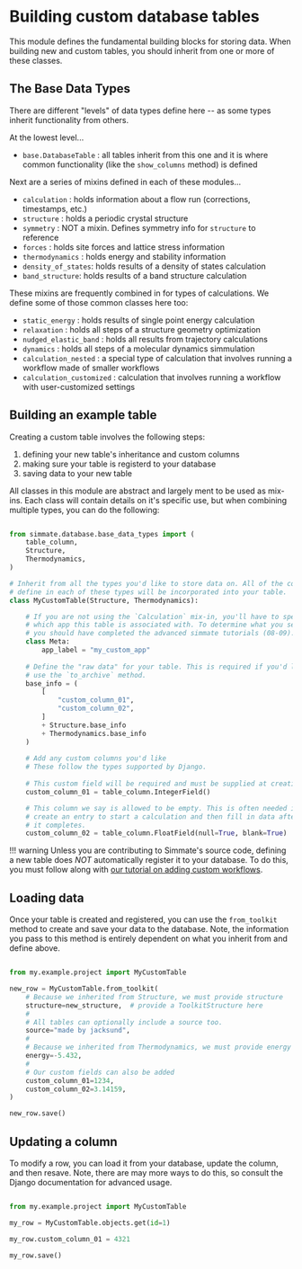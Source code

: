 
# Building custom database tables

This module defines the fundamental building blocks for storing data. When building new and custom tables, you should inherit from one or more of these classes.


## The Base Data Types

There are different "levels" of data types define here -- as some types inherit functionality from others.

At the lowest level...

- `base.DatabaseTable` : all tables inherit from this one and it is where common functionality (like the `show_columns` method) is defined

Next are a series of mixins defined in each of these modules...

- `calculation` : holds information about a flow run (corrections, timestamps, etc.)
- `structure` : holds a periodic crystal structure
- `symmetry` : NOT a mixin. Defines symmetry info for `structure` to reference
- `forces` : holds site forces and lattice stress information
- `thermodynamics` : holds energy and stability information
- `density_of_states`: holds results of a density of states calculation
- `band_structure`: holds results of a band structure calculation

These mixins are frequently combined in for types of calculations. We define some of those common classes here too:

- `static_energy` : holds results of single point energy calculation
- `relaxation` : holds all steps of a structure geometry optimization
- `nudged_elastic_band` : holds all results from trajectory calculations
- `dynamics` : holds all steps of a molecular dynamics simmulation
- `calculation_nested` : a special type of calculation that involves running a workflow made of smaller workflows
- `calculation_customized` : calculation that involves running a workflow with user-customized settings


## Building an example table

Creating a custom table involves the following steps:

1. defining your new table's inheritance and custom columns
2. making sure your table is registerd to your database
3. saving data to your new table

All classes in this module are abstract and largely ment to be used as mix-ins. Each class will contain details on it's specific use, but when combining multiple types, you can do the following:

``` python

from simmate.database.base_data_types import (
    table_column,
    Structure,
    Thermodynamics,
)

# Inherit from all the types you'd like to store data on. All of the columns
# define in each of these types will be incorporated into your table.
class MyCustomTable(Structure, Thermodynamics):

    # If you are not using the `Calculation` mix-in, you'll have to specify
    # which app this table is associated with. To determine what you set here,
    # you should have completed the advanced simmate tutorials (08-09).
    class Meta:
        app_label = "my_custom_app"
    
    # Define the "raw data" for your table. This is required if you'd like to
    # use the `to_archive` method.
    base_info = (
        [
            "custom_column_01",
            "custom_column_02",
        ]
        + Structure.base_info
        + Thermodynamics.base_info
    )
    
    # Add any custom columns you'd like
    # These follow the types supported by Django.
    
    # This custom field will be required and must be supplied at creation
    custom_column_01 = table_column.IntegerField()

    # This column we say is allowed to be empty. This is often needed if you
    # create an entry to start a calculation and then fill in data after a
    # it completes.
    custom_column_02 = table_column.FloatField(null=True, blank=True)

```

!!! warning
    Unless you are contributing to Simmate's source code, defining a new table does *NOT* automatically register it to your database. To do this, you must follow along with [our tutorial on adding custom workflows](https://github.com/jacksund/simmate/blob/main/tutorials/09_Add_custom_workflows.md).


## Loading data

Once your table is created and registered, you can use the `from_toolkit` method to create and save your data to the database. Note, the information you pass to this method is entirely dependent on what you inherit from and define above.

``` python

from my.example.project import MyCustomTable

new_row = MyCustomTable.from_toolkit(
    # Because we inherited from Structure, we must provide structure
    structure=new_structure,  # provide a ToolkitStructure here
    # 
    # All tables can optionally include a source too.
    source="made by jacksund",
    #
    # Because we inherited from Thermodynamics, we must provide energy
    energy=-5.432,
    #
    # Our custom fields can also be added
    custom_column_01=1234,
    custom_column_02=3.14159,
)

new_row.save()
```

## Updating a column

To modify a row, you can load it from your database, update the column, and then resave. Note, there are may more ways to do this, so consult the Django documentation for advanced usage.

``` python

from my.example.project import MyCustomTable

my_row = MyCustomTable.objects.get(id=1)

my_row.custom_column_01 = 4321

my_row.save()
```
